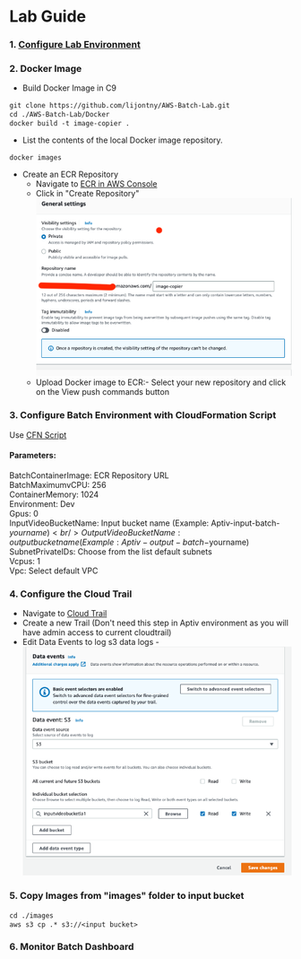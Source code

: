 # Lab Guide
### 1. [Configure Lab Environment](Lab_Environment.md)

### 2. Docker Image
- Build Docker Image in C9
```shell
git clone https://github.com/lijontny/AWS-Batch-Lab.git
cd ./AWS-Batch-Lab/Docker
docker build -t image-copier .
```
- List the contents of the local Docker image repository.

```shell
docker images
```

- Create an ECR Repository
    - Navigate to [ECR in AWS Console](https://us-east-1.console.aws.amazon.com/ecr/repositories?region=us-east-1)
    - Click in "Create Repository"
    ![ECR Config](ECR.png)
    - Upload Docker image to ECR:- Select your new repository and click on the View push commands button

### 3. Configure Batch Environment with CloudFormation Script
Use [CFN Script](batch-cfn.yaml)

#### Parameters:
BatchContainerImage: ECR Repository URL <br />
BatchMaximumvCPU: 256 <br />
ContainerMemory: 1024 <br />
Environment: Dev <br />
Gpus: 0 <br />
InputVideoBucketName: Input bucket name (Example: Aptiv-input-batch-$yourname) <br />
OutputVideoBucketName: output bucket name (Example: Aptiv-output-batch-$yourname) <br />
SubnetPrivateIDs: Choose from the list default subnets <br />
Vcpus: 1 <br />
Vpc: Select default VPC <br />

### 4. Configure the Cloud Trail
  - Navigate to [Cloud Trail](https://us-east-1.console.aws.amazon.com/cloudtrail/home?region=us-east-1#/dashboard)
  - Create a new Trail (Don't need this step in Aptiv environment as you will have admin access to current cloudtrail)
  - Edit Data Events to log s3 data logs - 
    ![Trail](trail.png)

### 5. Copy Images from "images" folder to input bucket

```shell
cd ./images
aws s3 cp .* s3://<input bucket>
```

### 6. Monitor Batch Dashboard
